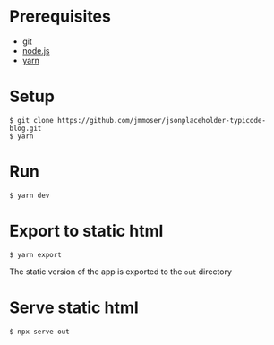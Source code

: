 # Prerequisites
- git
- [node.js](https://nodejs.org/)
- [yarn](https://yarnpkg.com/getting-started/install)

# Setup
```
$ git clone https://github.com/jmmoser/jsonplaceholder-typicode-blog.git
$ yarn
```

# Run
```
$ yarn dev
```

# Export to static html
```
$ yarn export
```
The static version of the app is exported to the `out` directory

# Serve static html
```
$ npx serve out
```